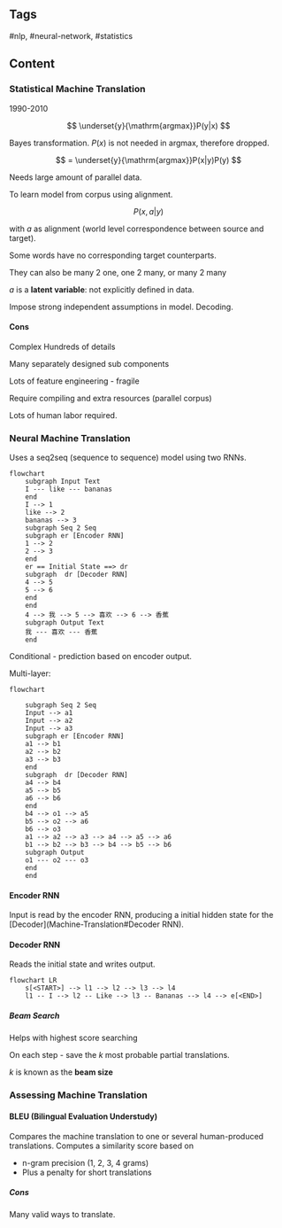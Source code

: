 ---
---

## Tags

#nlp, #neural-network, #statistics 

## Content

### Statistical Machine Translation

1990-2010

$$
\underset{y}{\mathrm{argmax}}P(y|x)
$$

Bayes transformation. $P(x)$ is not needed in argmax, therefore dropped.

$$
= \underset{y}{\mathrm{argmax}}P(x|y)P(y)
$$

Needs large amount of parallel data.

To learn model from corpus using alignment.

$$
P(x, a|y)
$$

with $a$ as alignment (world level correspondence between source and target).

Some words have no corresponding target counterparts.

They can also be many 2 one, one 2 many, or many 2 many

$a$ is a **latent variable**: not explicitly defined in data.

Impose strong independent assumptions in model. Decoding.

#### Cons

Complex
Hundreds of details

Many separately designed sub components

Lots of feature engineering - fragile

Require compiling and extra resources (parallel corpus)

Lots of human labor required.

### Neural Machine Translation

Uses a seq2seq (sequence to sequence) model using two RNNs.

```mermaid
flowchart
    subgraph Input Text
    I --- like --- bananas
    end
    I --> 1
    like --> 2
    bananas --> 3
    subgraph Seq 2 Seq
    subgraph er [Encoder RNN]
    1 --> 2
    2 --> 3
    end
    er == Initial State ==> dr
    subgraph  dr [Decoder RNN]
    4 --> 5
    5 --> 6
    end
    end
    4 --> 我 --> 5 --> 喜欢 --> 6 --> 香蕉
    subgraph Output Text
    我 --- 喜欢 --- 香蕉
    end

```

Conditional - prediction based on encoder output.

Multi-layer:

```mermaid
flowchart

    subgraph Seq 2 Seq
    Input --> a1
    Input --> a2
    Input --> a3
    subgraph er [Encoder RNN]
    a1 --> b1
    a2 --> b2
    a3 --> b3
    end
    subgraph  dr [Decoder RNN]
    a4 --> b4
    a5 --> b5
    a6 --> b6
    end
    b4 --> o1 --> a5
    b5 --> o2 --> a6
    b6 --> o3
    a1 --> a2 --> a3 --> a4 --> a5 --> a6
    b1 --> b2 --> b3 --> b4 --> b5 --> b6
    subgraph Output
    o1 --- o2 --- o3
    end
    end

```

#### Encoder RNN

Input is read by the encoder RNN, producing a initial hidden state for the [Decoder](Machine-Translation#Decoder RNN).

#### Decoder RNN

Reads the initial state and writes output.

```mermaid
flowchart LR
    s[<START>] --> l1 --> l2 --> l3 --> l4
    l1 -- I --> l2 -- Like --> l3 -- Bananas --> l4 --> e[<END>]
```

##### Beam Search

Helps with highest score searching

On each step - save the $k$ most probable partial translations.

$k$ is known as the **beam size**

### Assessing Machine Translation

#### BLEU (Bilingual Evaluation Understudy)

Compares the machine translation to one or several human-produced translations. Computes a similarity score based on

- n-gram precision (1, 2, 3, 4 grams)
- Plus a penalty for short translations

##### Cons

Many valid ways to translate.

